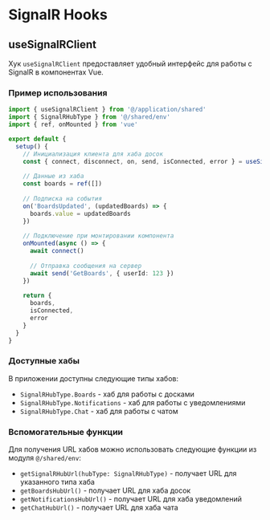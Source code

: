 # SignalR Hooks

## useSignalRClient

Хук `useSignalRClient` предоставляет удобный интерфейс для работы с SignalR в компонентах Vue.

### Пример использования

```typescript
import { useSignalRClient } from '@/application/shared'
import { SignalRHubType } from '@/shared/env'
import { ref, onMounted } from 'vue'

export default {
  setup() {
    // Инициализация клиента для хаба досок
    const { connect, disconnect, on, send, isConnected, error } = useSignalRClient(SignalRHubType.Boards)
    
    // Данные из хаба
    const boards = ref([])
    
    // Подписка на события
    on('BoardsUpdated', (updatedBoards) => {
      boards.value = updatedBoards
    })
    
    // Подключение при монтировании компонента
    onMounted(async () => {
      await connect()
      
      // Отправка сообщения на сервер
      await send('GetBoards', { userId: 123 })
    })
    
    return {
      boards,
      isConnected,
      error
    }
  }
}
```

### Доступные хабы

В приложении доступны следующие типы хабов:

- `SignalRHubType.Boards` - хаб для работы с досками
- `SignalRHubType.Notifications` - хаб для работы с уведомлениями
- `SignalRHubType.Chat` - хаб для работы с чатом

### Вспомогательные функции

Для получения URL хабов можно использовать следующие функции из модуля `@/shared/env`:

- `getSignalRHubUrl(hubType: SignalRHubType)` - получает URL для указанного типа хаба
- `getBoardsHubUrl()` - получает URL для хаба досок
- `getNotificationsHubUrl()` - получает URL для хаба уведомлений
- `getChatHubUrl()` - получает URL для хаба чата